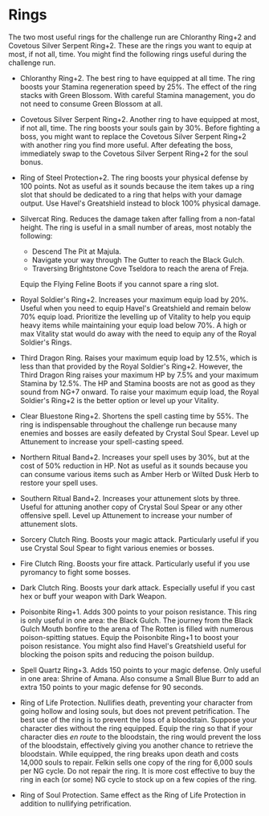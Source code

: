 # Rings

The two most useful rings for the challenge run are Chloranthy Ring+2 and
Covetous Silver Serpent Ring+2. These are the rings you want to equip at most,
if not all, time. You might find the following rings useful during the challenge
run.

-   Chloranthy Ring+2. The best ring to have equipped at all time. The ring
    boosts your Stamina regeneration speed by 25%. The effect of the ring stacks
    with Green Blossom. With careful Stamina management, you do not need to
    consume Green Blossom at all.
-   Covetous Silver Serpent Ring+2. Another ring to have equipped at most, if
    not all, time. The ring boosts your souls gain by 30%. Before fighting a
    boss, you might want to replace the Covetous Silver Serpent Ring+2 with
    another ring you find more useful. After defeating the boss, immediately
    swap to the Covetous Silver Serpent Ring+2 for the soul bonus.
-   Ring of Steel Protection+2. The ring boosts your physical defense by 100
    points. Not as useful as it sounds because the item takes up a ring slot
    that should be dedicated to a ring that helps with your damage output. Use
    Havel's Greatshield instead to block 100% physical damage.
-   Silvercat Ring. Reduces the damage taken after falling from a non-fatal
    height. The ring is useful in a small number of areas, most notably the
    following:

    -   Descend The Pit at Majula.
    -   Navigate your way through The Gutter to reach the Black Gulch.
    -   Traversing Brightstone Cove Tseldora to reach the arena of Freja.

    Equip the Flying Feline Boots if you cannot spare a ring slot.

-   Royal Soldier's Ring+2. Increases your maximum equip load by 20%. Useful
    when you need to equip Havel's Greatshield and remain below 70% equip load.
    Prioritize the levelling up of Vitality to help you equip heavy items while
    maintaining your equip load below 70%. A high or max Vitality stat would do
    away with the need to equip any of the Royal Soldier's Rings.
-   Third Dragon Ring. Raises your maximum equip load by 12.5%, which is less
    than that provided by the Royal Soldier's Ring+2. However, the Third Dragon
    Ring raises your maximum HP by 7.5% and your maximum Stamina by 12.5%. The
    HP and Stamina boosts are not as good as they sound from NG+7 onward. To
    raise your maximum equip load, the Royal Soldier's Ring+2 is the better
    option or level up your Vitality.
-   Clear Bluestone Ring+2. Shortens the spell casting time by 55%. The ring is
    indispensable throughout the challenge run because many enemies and bosses
    are easily defeated by Crystal Soul Spear. Level up Attunement to increase
    your spell-casting speed.
-   Northern Ritual Band+2. Increases your spell uses by 30%, but at the cost of
    50% reduction in HP. Not as useful as it sounds because you can consume
    various items such as Amber Herb or Wilted Dusk Herb to restore your spell
    uses.
-   Southern Ritual Band+2. Increases your attunement slots by three. Useful for
    attuning another copy of Crystal Soul Spear or any other offensive spell.
    Level up Attunement to increase your number of attunement slots.
-   Sorcery Clutch Ring. Boosts your magic attack. Particularly useful if you
    use Crystal Soul Spear to fight various enemies or bosses.
-   Fire Clutch Ring. Boosts your fire attack. Particularly useful if you use
    pyromancy to fight some bosses.
-   Dark Clutch Ring. Boosts your dark attack. Especially useful if you cast hex
    or buff your weapon with Dark Weapon.
-   Poisonbite Ring+1. Adds 300 points to your poison resistance. This ring is
    only useful in one area: the Black Gulch. The journey from the Black Gulch
    Mouth bonfire to the arena of The Rotten is filled with numerous
    poison-spitting statues. Equip the Poisonbite Ring+1 to boost your poison
    resistance. You might also find Havel's Greatshield useful for blocking the
    poison spits and reducing the poison buildup.
-   Spell Quartz Ring+3. Adds 150 points to your magic defense. Only useful in
    one area: Shrine of Amana. Also consume a Small Blue Burr to add an extra
    150 points to your magic defense for 90 seconds.
-   Ring of Life Protection. Nullifies death, preventing your character from
    going hollow and losing souls, but does not prevent petrification. The best
    use of the ring is to prevent the loss of a bloodstain. Suppose your
    character dies without the ring equipped. Equip the ring so that if your
    character dies _en route_ to the bloodstain, the ring would prevent the loss
    of the bloodstain, effectively giving you another chance to retrieve the
    bloodstain. While equipped, the ring breaks upon death and costs 14,000
    souls to repair. Felkin sells one copy of the ring for 6,000 souls per NG
    cycle. Do not repair the ring. It is more cost effective to buy the ring in
    each (or some) NG cycle to stock up on a few copies of the ring.
-   Ring of Soul Protection. Same effect as the Ring of Life Protection in
    addition to nullifying petrification.
